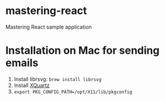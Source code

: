 # mastering-react
Mastering React sample application

# Installation on Mac for sending emails
1. Install librsvg: `brew install librsvg`
2. Install [XQuartz](http://xquartz.macosforge.org/landing/)
3. `export PKG_CONFIG_PATH=/opt/X11/lib/pkgconfig`
